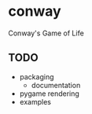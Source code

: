 conway
======

Conway&#39;s Game of Life

TODO
----

- packaging
  - documentation
- pygame rendering
- examples
